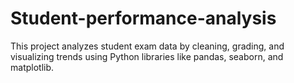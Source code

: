 # Student-performance-analysis
This project analyzes student exam data by cleaning, grading, and visualizing trends using Python libraries like pandas, seaborn, and matplotlib.
